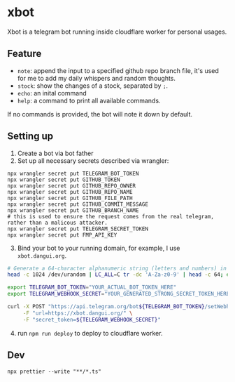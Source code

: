 # xbot

Xbot is a telegram bot running inside cloudflare worker for personal usages.

## Feature

- `note`: append the input to a specified github repo branch file, it's used for me to add my daily whispers and random thoughts.
- `stock`: show the changes of a stock, separated by `;`.
- `echo`: an inital command
- `help`: a command to print all available commands.

If no commands is provided, the bot will note it down by default.

## Setting up

1. Create a bot via bot father
2. Set up all necessary secrets described via wrangler:
```
npx wrangler secret put TELEGRAM_BOT_TOKEN
npx wrangler secret put GITHUB_TOKEN
npx wrangler secret put GITHUB_REPO_OWNER
npx wrangler secret put GITHUB_REPO_NAME
npx wrangler secret put GITHUB_FILE_PATH
npx wrangler secret put GITHUB_COMMIT_MESSAGE
npx wrangler secret put GITHUB_BRANCH_NAME
# this is used to ensure the request comes from the real telegram, rather than a malicous attacker.
npx wrangler secret put TELEGRAM_SECRET_TOKEN
npx wrangler secret put FMP_API_KEY
```

3. Bind your bot to your running domain, for example, I use `xbot.dangui.org`.
```sh
# Generate a 64-character alphanumeric string (letters and numbers) in macos
head -c 1024 /dev/urandom | LC_ALL=C tr -dc 'A-Za-z0-9' | head -c 64; echo

export TELEGRAM_BOT_TOKEN="YOUR_ACTUAL_BOT_TOKEN_HERE"
export TELEGRAM_WEBHOOK_SECRET="YOUR_GENERATED_STRONG_SECRET_TOKEN_HERE"

curl -X POST "https://api.telegram.org/bot${TELEGRAM_BOT_TOKEN}/setWebhook" \
     -F "url=https://xbot.dangui.org/" \
     -F "secret_token=${TELEGRAM_WEBHOOK_SECRET}"
```

4. run `npm run deploy` to deploy to cloudflare worker.

## Dev

```
npx prettier --write "**/*.ts"
```
